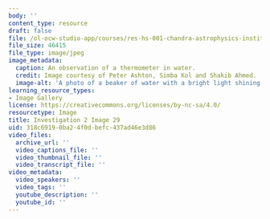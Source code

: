 ```yaml
---
body: ''
content_type: resource
draft: false
file: /ol-ocw-studio-app/courses/res-hs-001-chandra-astrophysics-institute/mithfh_chandra_inv2_thermo.jpg
file_size: 46415
file_type: image/jpeg
image_metadata:
  caption: An observation of a thermometer in water.
  credit: Image courtesy of Peter Ashton, Simba Kol and Shakib Ahmed.
  image-alt: 'A photo of a beaker of water with a bright light shining on it. '
learning_resource_types:
- Image Gallery
license: https://creativecommons.org/licenses/by-nc-sa/4.0/
resourcetype: Image
title: Investigation 2 Image 29
uid: 318c6919-0ba2-4f0d-befc-437ad46e3d86
video_files:
  archive_url: ''
  video_captions_file: ''
  video_thumbnail_file: ''
  video_transcript_file: ''
video_metadata:
  video_speakers: ''
  video_tags: ''
  youtube_description: ''
  youtube_id: ''
---
```

